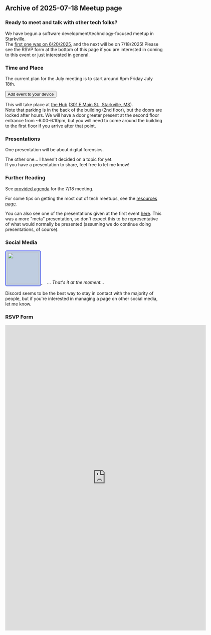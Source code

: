 ## Archive of 2025-07-18 Meetup page

### Ready to meet and talk with other tech folks?

We have begun a software development/technology-focused meetup in Starkville.  
The [first one was on 6/20/2025](archive/first_meetup.md), and the next will be on 7/18/2025!
Please see the RSVP form at the bottom of this page if you are interested in coming to this event or just interested in general.

### Time and Place
The current plan for the July meeting is to start around 6pm Friday July 18th.  

<link rel="stylesheet" href="styles/buttons.css">
<a href="https://calendar.online/event/page/ee2f4a368e7e7305b5ef323843ff4962fd85e3a216d4c4ba38" target="_blank">
<button id="myButton">Add event to your device</button>
</a>

This will take place at [the Hub](https://coworkmsu.com/) ([301 E Main St., Starkville, MS](https://www.google.com/maps/place/The+Hub/@33.4640187,-88.8137437,19.83z/data=!4m6!3m5!1s0x88813510f01510dd:0x454a02eaf7bde9c7!8m2!3d33.4643121!4d-88.8137627!16s%2Fg%2F11y4364z1j?entry=ttu&g_ep=EgoyMDI1MDYzMC4wIKXMDSoASAFQAw%3D%3D)).  
Note that parking is in the back of the building (2nd floor), but the doors are locked after hours. We will have a door greeter present at the second floor entrance from ~6:00-6:10pm, but you will need to come around the building to the first floor if you arrive after that point.

### Presentations

One presentation will be about digital forensics. 

The other one... I haven't decided on a topic for yet.  
If you have a presentation to share, feel free to let me know!


### Further Reading

See [provided agenda](agenda_2025-07-18.md) for the 7/18 meeting.

For some tips on getting the most out of tech meetups, see the [resources page](resources.md).

You can also see one of the presentations given at the first event <a href="presentations\quarto\what-to-expect-at-a-tech-meetup\what-to-expect-at-a-tech-meetup.html" target="_blank">here</a>.
This was a more "meta" presentation, so don't expect this to be representative of what would normally be presented (assuming we do continue doing presentations, of course).

### Social Media
<style>
#discord-button {
        padding: 5px;
        background-color: #bfcde0;
  border: 2px solid #5865f2;
  border-radius: 5px;
}
#discord-button:hover {
  transition-duration: 0.4s;
  background-color:rgb(130, 169, 223);
  /* color: #brown; */
}

</style>

<a href="https://discord.gg/ngY4A8zR">
<img id="discord-button" src="images/Discord-Logo-Blurple.svg" width="100"> </img>
</a>
 &nbsp; &nbsp; <i>... That's it at the moment...</i>

Discord seems to be the best way to stay in contact with the majority of people, but if you're interested in managing a page on other social media, let me know. 


### RSVP Form

<iframe src="https://docs.google.com/forms/d/e/1FAIpQLSeX2Xg4z1zgMLBX9ceslSfrs2AkjO2lc_przwqDw0dx00OwEA/viewform?embedded=true" width="640" height="976" frameborder="0" marginheight="0" marginwidth="0">Loading…</iframe>

